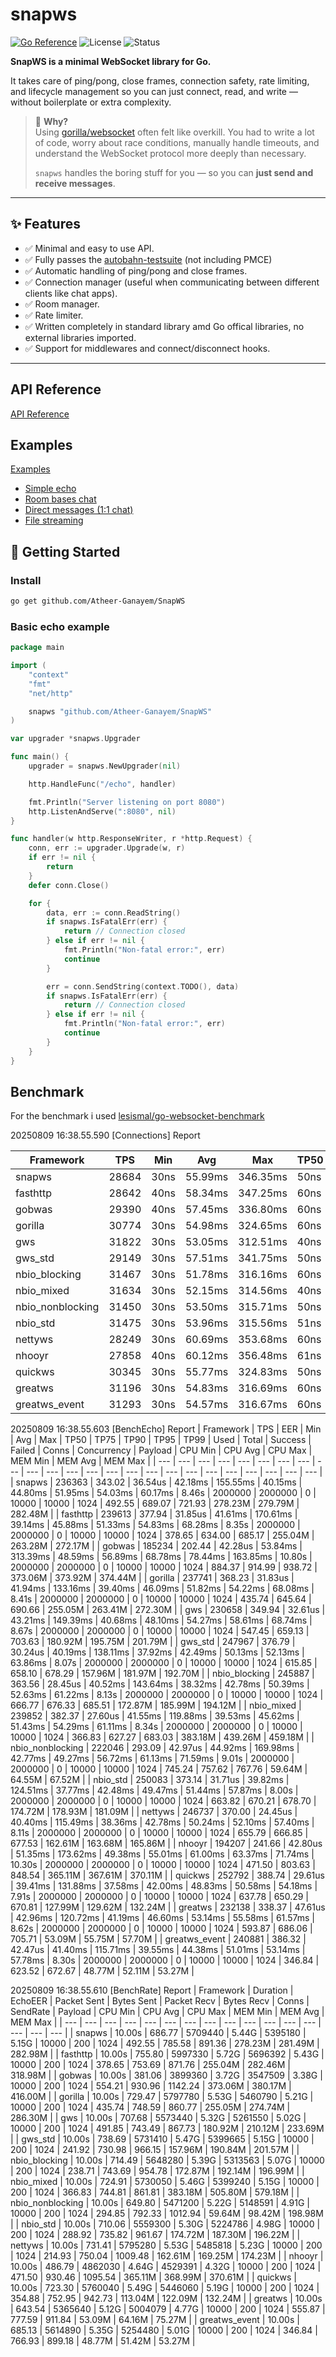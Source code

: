 # snapws

[![Go Reference](https://pkg.go.dev/badge/github.com/Atheer-Ganayem/SnapWS.svg)](https://pkg.go.dev/github.com/Atheer-Ganayem/SnapWS)
![License](https://img.shields.io/github/license/Atheer-Ganayem/SnapWS)
![Status](https://img.shields.io/badge/status-in%20development-yellow)

**SnapWS is a minimal WebSocket library for Go.**

It takes care of ping/pong, close frames, connection safety, rate limiting, and lifecycle management so you can just connect, read, and write — without boilerplate or extra complexity.

> 🧠 **Why?**  
> Using [gorilla/websocket](https://github.com/gorilla/websocket) often felt like overkill. You had to write a lot of code, worry about race conditions, manually handle timeouts, and understand the WebSocket protocol more deeply than necessary.
>
> `snapws` handles the boring stuff for you — so you can **just send and receive messages**.

---

## ✨ Features

- ✅ Minimal and easy to use API.
- ✅ Fully passes the [autobahn-testsuite](https://github.com/crossbario/autobahn-testsuite) (not including PMCE)
- ✅ Automatic handling of ping/pong and close frames.
- ✅ Connection manager (useful when communicating between different clients like chat apps).
- ✅ Room manager.
- ✅ Rate limiter.
- ✅ Written completely in standard library amd Go offical libraries, no external libraries imported.
- ✅ Support for middlewares and connect/disconnect hooks.

---

## API Reference

[API Reference](https://pkg.go.dev/github.com/Atheer-Ganayem/SnapWS)

## Examples

[Examples]("https://github.com/Atheer-Ganayem/SnapWS/blob/main/cmd/examples")

- [Simple echo]("https://github.com/Atheer-Ganayem/SnapWS/blob/main/cmd/examples/echo/main.go")
- [Room bases chat]("https://github.com/Atheer-Ganayem/SnapWS/blob/main/cmd/examples/room-chat/main.go")
- [Direct messages (1:1 chat)]("https://github.com/Atheer-Ganayem/SnapWS/blob/main/cmd/examples/direct-messages/main.go")
- [File streaming]("https://github.com/Atheer-Ganayem/SnapWS/blob/main/cmd/examples/file-streaming/main.go")

## 🚀 Getting Started

### Install

```bash
go get github.com/Atheer-Ganayem/SnapWS
```

### Basic echo example

```go
package main

import (
	"context"
	"fmt"
	"net/http"

	snapws "github.com/Atheer-Ganayem/SnapWS"
)

var upgrader *snapws.Upgrader

func main() {
	upgrader = snapws.NewUpgrader(nil)

	http.HandleFunc("/echo", handler)

	fmt.Println("Server listening on port 8080")
	http.ListenAndServe(":8080", nil)
}

func handler(w http.ResponseWriter, r *http.Request) {
	conn, err := upgrader.Upgrade(w, r)
	if err != nil {
		return
	}
	defer conn.Close()

	for {
		data, err := conn.ReadString()
		if snapws.IsFatalErr(err) {
			return // Connection closed
		} else if err != nil {
			fmt.Println("Non-fatal error:", err)
			continue
		}

		err = conn.SendString(context.TODO(), data)
		if snapws.IsFatalErr(err) {
			return // Connection closed
		} else if err != nil {
			fmt.Println("Non-fatal error:", err)
			continue
		}
	}
}
```

## Benchmark

For the benchmark i used [lesismal/go-websocket-benchmark](https://github.com/lesismal/go-websocket-benchmark)

20250809 16:38.55.590 [Connections] Report

| Framework        | TPS   | Min  | Avg     | Max      | TP50 | TP75  | TP90     | TP95     | TP99     | Used     | Total | Success | Failed | Concurrency |
| ---------------- | ----- | ---- | ------- | -------- | ---- | ----- | -------- | -------- | -------- | -------- | ----- | ------- | ------ | ----------- |
| snapws           | 28684 | 30ns | 55.99ms | 346.35ms | 50ns | 70ns  | 275.47ms | 298.87ms | 336.63ms | 348.62ms | 10000 | 10000   | 0      | 2000        |
| fasthttp         | 28642 | 40ns | 58.34ms | 347.25ms | 60ns | 101ns | 290.28ms | 306.14ms | 329.82ms | 349.14ms | 10000 | 10000   | 0      | 2000        |
| gobwas           | 29390 | 40ns | 57.45ms | 336.80ms | 60ns | 90ns  | 291.22ms | 305.66ms | 329.38ms | 340.25ms | 10000 | 10000   | 0      | 2000        |
| gorilla          | 30774 | 30ns | 54.98ms | 324.65ms | 60ns | 71ns  | 270.29ms | 289.05ms | 318.33ms | 324.94ms | 10000 | 10000   | 0      | 2000        |
| gws              | 31822 | 30ns | 53.05ms | 312.51ms | 40ns | 60ns  | 263.19ms | 280.10ms | 307.31ms | 314.25ms | 10000 | 10000   | 0      | 2000        |
| gws_std          | 29149 | 30ns | 57.51ms | 341.75ms | 50ns | 70ns  | 282.57ms | 302.46ms | 333.35ms | 343.06ms | 10000 | 10000   | 0      | 2000        |
| nbio_blocking    | 31467 | 30ns | 51.78ms | 316.16ms | 60ns | 90ns  | 256.40ms | 273.12ms | 297.19ms | 317.79ms | 10000 | 10000   | 0      | 2000        |
| nbio_mixed       | 31634 | 30ns | 52.15ms | 314.56ms | 40ns | 60ns  | 254.83ms | 276.40ms | 309.25ms | 316.11ms | 10000 | 10000   | 0      | 2000        |
| nbio_nonblocking | 31450 | 30ns | 53.50ms | 315.71ms | 50ns | 70ns  | 265.12ms | 291.28ms | 311.19ms | 317.96ms | 10000 | 10000   | 0      | 2000        |
| nbio_std         | 31475 | 30ns | 53.96ms | 315.56ms | 51ns | 70ns  | 268.46ms | 291.03ms | 309.30ms | 317.71ms | 10000 | 10000   | 0      | 2000        |
| nettyws          | 28249 | 30ns | 60.69ms | 353.68ms | 60ns | 71ns  | 298.53ms | 320.95ms | 343.66ms | 353.99ms | 10000 | 10000   | 0      | 2000        |
| nhooyr           | 27858 | 40ns | 60.12ms | 356.48ms | 61ns | 150ns | 296.83ms | 314.80ms | 342.78ms | 358.95ms | 10000 | 10000   | 0      | 2000        |
| quickws          | 30345 | 30ns | 55.77ms | 324.83ms | 50ns | 70ns  | 274.96ms | 291.11ms | 319.53ms | 329.54ms | 10000 | 10000   | 0      | 2000        |
| greatws          | 31196 | 30ns | 54.83ms | 316.69ms | 60ns | 80ns  | 271.19ms | 287.38ms | 309.14ms | 320.55ms | 10000 | 10000   | 0      | 2000        |
| greatws_event    | 31293 | 30ns | 54.57ms | 316.67ms | 60ns | 100ns | 269.73ms | 285.75ms | 308.87ms | 319.56ms | 10000 | 10000   | 0      | 2000        |

20250809 16:38.55.603 [BenchEcho] Report
| Framework | TPS | EER | Min | Avg | Max | TP50 | TP75 | TP90 | TP95 | TP99 | Used | Total | Success | Failed | Conns | Concurrency | Payload | CPU Min | CPU Avg | CPU Max | MEM Min | MEM Avg | MEM Max |
| --- | --- | --- | --- | --- | --- | --- | --- | --- | --- | --- | --- | --- | --- | --- | --- | --- | --- | --- | --- | --- | --- | --- | --- |
| snapws | 236363 | 343.02 | 36.54us | 42.18ms | 155.55ms | 40.15ms | 44.80ms | 51.95ms | 54.03ms | 60.17ms | 8.46s | 2000000 | 2000000 | 0 | 10000 | 10000 | 1024 | 492.55 | 689.07 | 721.93 | 278.23M | 279.79M | 282.48M |
| fasthttp | 239613 | 377.94 | 31.85us | 41.61ms | 170.61ms | 39.14ms | 45.88ms | 51.33ms | 54.83ms | 68.28ms | 8.35s | 2000000 | 2000000 | 0 | 10000 | 10000 | 1024 | 378.65 | 634.00 | 685.17 | 255.04M | 263.28M | 272.17M |
| gobwas | 185234 | 202.44 | 42.28us | 53.84ms | 313.39ms | 48.59ms | 56.89ms | 68.78ms | 78.44ms | 163.85ms | 10.80s | 2000000 | 2000000 | 0 | 10000 | 10000 | 1024 | 884.37 | 914.99 | 938.72 | 373.06M | 373.92M | 374.44M |
| gorilla | 237741 | 368.23 | 31.83us | 41.94ms | 133.16ms | 39.40ms | 46.09ms | 51.82ms | 54.22ms | 68.08ms | 8.41s | 2000000 | 2000000 | 0 | 10000 | 10000 | 1024 | 435.74 | 645.64 | 690.66 | 255.05M | 263.41M | 272.30M |
| gws | 230658 | 349.94 | 32.61us | 43.21ms | 149.39ms | 40.68ms | 48.10ms | 54.27ms | 58.61ms | 68.74ms | 8.67s | 2000000 | 2000000 | 0 | 10000 | 10000 | 1024 | 547.45 | 659.13 | 703.63 | 180.92M | 195.75M | 201.79M |
| gws_std | 247967 | 376.79 | 30.24us | 40.19ms | 138.11ms | 37.92ms | 42.49ms | 50.13ms | 52.13ms | 63.86ms | 8.07s | 2000000 | 2000000 | 0 | 10000 | 10000 | 1024 | 615.85 | 658.10 | 678.29 | 157.96M | 181.97M | 192.70M |
| nbio_blocking | 245887 | 363.56 | 28.45us | 40.52ms | 143.64ms | 38.32ms | 42.78ms | 50.39ms | 52.63ms | 61.22ms | 8.13s | 2000000 | 2000000 | 0 | 10000 | 10000 | 1024 | 666.77 | 676.33 | 685.51 | 172.87M | 185.99M | 194.12M |
| nbio_mixed | 239852 | 382.37 | 27.60us | 41.55ms | 119.88ms | 39.53ms | 45.62ms | 51.43ms | 54.29ms | 61.11ms | 8.34s | 2000000 | 2000000 | 0 | 10000 | 10000 | 1024 | 366.83 | 627.27 | 683.03 | 383.18M | 439.26M | 459.18M |
| nbio_nonblocking | 222046 | 293.09 | 42.97us | 44.92ms | 169.98ms | 42.77ms | 49.27ms | 56.72ms | 61.13ms | 71.59ms | 9.01s | 2000000 | 2000000 | 0 | 10000 | 10000 | 1024 | 745.24 | 757.62 | 767.76 | 59.64M | 64.55M | 67.52M |
| nbio_std | 250083 | 373.14 | 31.71us | 39.82ms | 124.51ms | 37.77ms | 42.48ms | 49.47ms | 51.44ms | 57.87ms | 8.00s | 2000000 | 2000000 | 0 | 10000 | 10000 | 1024 | 663.82 | 670.21 | 678.70 | 174.72M | 178.93M | 181.09M |
| nettyws | 246737 | 370.00 | 24.45us | 40.40ms | 115.49ms | 38.36ms | 42.78ms | 50.24ms | 52.10ms | 57.40ms | 8.11s | 2000000 | 2000000 | 0 | 10000 | 10000 | 1024 | 655.79 | 666.85 | 677.53 | 162.61M | 163.68M | 165.86M |
| nhooyr | 194207 | 241.66 | 42.80us | 51.35ms | 173.62ms | 49.38ms | 55.01ms | 61.00ms | 63.37ms | 71.74ms | 10.30s | 2000000 | 2000000 | 0 | 10000 | 10000 | 1024 | 471.50 | 803.63 | 848.54 | 365.11M | 367.61M | 370.11M |
| quickws | 252792 | 388.74 | 29.61us | 39.41ms | 131.88ms | 37.58ms | 42.00ms | 48.83ms | 50.58ms | 54.18ms | 7.91s | 2000000 | 2000000 | 0 | 10000 | 10000 | 1024 | 637.78 | 650.29 | 670.81 | 127.99M | 129.62M | 132.24M |
| greatws | 232138 | 338.37 | 47.61us | 42.96ms | 120.72ms | 41.19ms | 46.60ms | 53.14ms | 55.58ms | 61.57ms | 8.62s | 2000000 | 2000000 | 0 | 10000 | 10000 | 1024 | 593.87 | 686.06 | 705.71 | 53.09M | 55.75M | 57.70M |
| greatws_event | 240881 | 386.32 | 42.47us | 41.40ms | 115.71ms | 39.55ms | 44.38ms | 51.01ms | 53.14ms | 57.78ms | 8.30s | 2000000 | 2000000 | 0 | 10000 | 10000 | 1024 | 346.84 | 623.52 | 672.67 | 48.77M | 52.11M | 53.27M |

20250809 16:38.55.610 [BenchRate] Report
| Framework | Duration | EchoEER | Packet Sent | Bytes Sent | Packet Recv | Bytes Recv | Conns | SendRate | Payload | CPU Min | CPU Avg | CPU Max | MEM Min | MEM Avg | MEM Max |
| --- | --- | --- | --- | --- | --- | --- | --- | --- | --- | --- | --- | --- | --- | --- | --- |
| snapws | 10.00s | 686.77 | 5709440 | 5.44G | 5395180 | 5.15G | 10000 | 200 | 1024 | 492.55 | 785.58 | 891.36 | 278.23M | 281.49M | 282.98M |
| fasthttp | 10.00s | 755.80 | 5997330 | 5.72G | 5696392 | 5.43G | 10000 | 200 | 1024 | 378.65 | 753.69 | 871.76 | 255.04M | 282.46M | 318.98M |
| gobwas | 10.00s | 381.06 | 3899360 | 3.72G | 3547509 | 3.38G | 10000 | 200 | 1024 | 554.21 | 930.96 | 1142.24 | 373.06M | 380.17M | 416.00M |
| gorilla | 10.00s | 729.47 | 5797780 | 5.53G | 5460790 | 5.21G | 10000 | 200 | 1024 | 435.74 | 748.59 | 860.77 | 255.05M | 274.74M | 286.30M |
| gws | 10.00s | 707.68 | 5573440 | 5.32G | 5261550 | 5.02G | 10000 | 200 | 1024 | 491.85 | 743.49 | 867.73 | 180.92M | 210.12M | 233.69M |
| gws_std | 10.00s | 738.69 | 5731410 | 5.47G | 5399665 | 5.15G | 10000 | 200 | 1024 | 241.92 | 730.98 | 966.15 | 157.96M | 190.84M | 201.57M |
| nbio_blocking | 10.00s | 714.49 | 5648280 | 5.39G | 5313563 | 5.07G | 10000 | 200 | 1024 | 238.71 | 743.69 | 954.78 | 172.87M | 192.14M | 196.99M |
| nbio_mixed | 10.00s | 724.91 | 5730050 | 5.46G | 5399240 | 5.15G | 10000 | 200 | 1024 | 366.83 | 744.81 | 861.81 | 383.18M | 505.80M | 579.18M |
| nbio_nonblocking | 10.00s | 649.80 | 5471200 | 5.22G | 5148591 | 4.91G | 10000 | 200 | 1024 | 294.85 | 792.33 | 1012.94 | 59.64M | 98.42M | 198.98M |
| nbio_std | 10.00s | 710.06 | 5559300 | 5.30G | 5224786 | 4.98G | 10000 | 200 | 1024 | 288.92 | 735.82 | 961.67 | 174.72M | 187.30M | 196.22M |
| nettyws | 10.00s | 731.41 | 5795280 | 5.53G | 5485818 | 5.23G | 10000 | 200 | 1024 | 214.93 | 750.04 | 1009.48 | 162.61M | 169.25M | 174.23M |
| nhooyr | 10.00s | 486.79 | 4862030 | 4.64G | 4529391 | 4.32G | 10000 | 200 | 1024 | 471.50 | 930.46 | 1095.54 | 365.11M | 368.99M | 370.61M |
| quickws | 10.00s | 723.30 | 5760040 | 5.49G | 5446060 | 5.19G | 10000 | 200 | 1024 | 354.88 | 752.95 | 942.73 | 113.04M | 122.09M | 132.24M |
| greatws | 10.00s | 643.54 | 5365640 | 5.12G | 5004079 | 4.77G | 10000 | 200 | 1024 | 555.87 | 777.59 | 911.84 | 53.09M | 64.16M | 75.27M |
| greatws_event | 10.00s | 685.13 | 5614890 | 5.35G | 5254480 | 5.01G | 10000 | 200 | 1024 | 346.84 | 766.93 | 899.18 | 48.77M | 51.42M | 53.27M |
